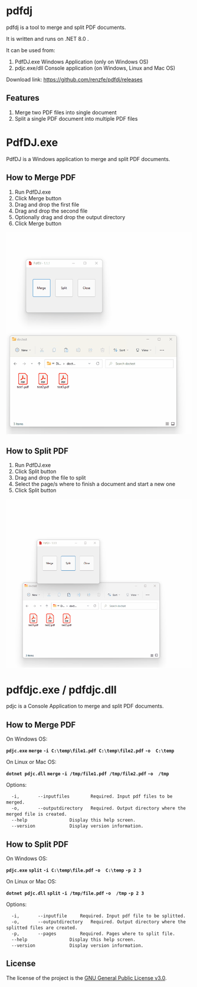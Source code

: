 # pdfdj
pdfdj is a tool to merge and split PDF documents.

It is written and runs on .NET 8.0 .

It can be used from: 
1. PdfDJ.exe Windows Application (only on Windows OS)
2. pdjc.exe/dll Console application (on Windows, Linux and Mac OS)

Download link: https://github.com/renzfe/pdfdj/releases

## Features
1. Merge two PDF files into single document 
2. Split a single PDF document into multiple PDF files 


# PdfDJ.exe 
PdfDJ is a Windows application to merge and split PDF documents.

## How to Merge PDF
1. Run PdfDJ.exe
2. Click Merge button
3. Drag and drop the first file
4. Drag and drop the second file
5. Optionally drag and drop the output directory
6. Click Merge button

![Merge](/docs/Merge-Demo.gif)

## How to Split PDF
1. Run PdfDJ.exe
2. Click Split button
3. Drag and drop the file to split
4. Select the page/s where to finish a document and start a new one
5. Click Split button

![Split](/docs/Split-Demo.gif)


# pdfdjc.exe / pdfdjc.dll
pdjc is a Console Application to merge and split PDF documents.

## How to Merge PDF
On Windows OS:

**`pdjc.exe`** **`merge`** **`-i C:\temp\file1.pdf C:\temp\file2.pdf`** **`-o  C:\temp`**  

On Linux or Mac OS:

**`dotnet pdjc.dll`** **`merge`** **`-i /tmp/file1.pdf /tmp/file2.pdf`** **`-o  /tmp`**  


Options:
```
  -i, 		--inputfiles		Required. Input pdf files to be merged.
  -o, 		--outputdirectory	Required. Output directory where the merged file is created.
  --help				Display this help screen.
  --version				Display version information.
```

## How to Split PDF
On Windows OS:

**`pdjc.exe`** **`split`** **`-i C:\temp\file.pdf`** **`-o  C:\temp`** **`-p 2 3`** 

On Linux or Mac OS:

**`dotnet pdjc.dll`** **`split`** **`-i /tmp/file.pdf`** **`-o  /tmp`**  **`-p 2 3`** 


Options:
```
  -i, 		--inputfile		Required. Input pdf file to be splitted.
  -o, 		--outputdirectory	Required. Output directory where the splitted files are created.
  -p,		--pages			Required. Pages where to split file.
  --help				Display this help screen.
  --version				Display version information.
```



License
---
The license of the project is the [GNU General Public License v3.0](LICENSE).
